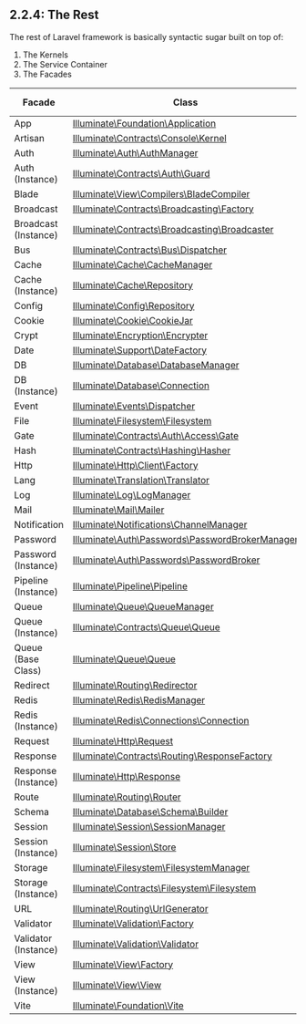 ## 2.2.4: The Rest

The rest of Laravel framework is basically syntactic sugar built on top of:

1. The Kernels
2. The Service Container
3. The Facades

<div class="overflow-auto">
<table>
<thead>
<tr>
<th>Facade</th>
<th>Class</th>
<th>Service Container Binding</th>
</tr>
</thead>
<tbody>
<tr>
<td>App</td>
<td><a href="https://laravel.com/api/10.x/Illuminate/Foundation/Application.html">Illuminate\Foundation\Application</a></td>
<td><code>app</code></td>
</tr>
<tr>
<td>Artisan</td>
<td><a href="https://laravel.com/api/10.x/Illuminate/Contracts/Console/Kernel.html">Illuminate\Contracts\Console\Kernel</a></td>
<td><code>artisan</code></td>
</tr>
<tr>
<td>Auth</td>
<td><a href="https://laravel.com/api/10.x/Illuminate/Auth/AuthManager.html">Illuminate\Auth\AuthManager</a></td>
<td><code>auth</code></td>
</tr>
<tr>
<td>Auth (Instance)</td>
<td><a href="https://laravel.com/api/10.x/Illuminate/Contracts/Auth/Guard.html">Illuminate\Contracts\Auth\Guard</a></td>
<td><code>auth.driver</code></td>
</tr>
<tr>
<td>Blade</td>
<td><a href="https://laravel.com/api/10.x/Illuminate/View/Compilers/BladeCompiler.html">Illuminate\View\Compilers\BladeCompiler</a></td>
<td><code>blade.compiler</code></td>
</tr>
<tr>
<td>Broadcast</td>
<td><a href="https://laravel.com/api/10.x/Illuminate/Contracts/Broadcasting/Factory.html">Illuminate\Contracts\Broadcasting\Factory</a></td>
<td>&nbsp;</td>
</tr>
<tr>
<td>Broadcast (Instance)</td>
<td><a href="https://laravel.com/api/10.x/Illuminate/Contracts/Broadcasting/Broadcaster.html">Illuminate\Contracts\Broadcasting\Broadcaster</a></td>
<td>&nbsp;</td>
</tr>
<tr>
<td>Bus</td>
<td><a href="https://laravel.com/api/10.x/Illuminate/Contracts/Bus/Dispatcher.html">Illuminate\Contracts\Bus\Dispatcher</a></td>
<td>&nbsp;</td>
</tr>
<tr>
<td>Cache</td>
<td><a href="https://laravel.com/api/10.x/Illuminate/Cache/CacheManager.html">Illuminate\Cache\CacheManager</a></td>
<td><code>cache</code></td>
</tr>
<tr>
<td>Cache (Instance)</td>
<td><a href="https://laravel.com/api/10.x/Illuminate/Cache/Repository.html">Illuminate\Cache\Repository</a></td>
<td><code>cache.store</code></td>
</tr>
<tr>
<td>Config</td>
<td><a href="https://laravel.com/api/10.x/Illuminate/Config/Repository.html">Illuminate\Config\Repository</a></td>
<td><code>config</code></td>
</tr>
<tr>
<td>Cookie</td>
<td><a href="https://laravel.com/api/10.x/Illuminate/Cookie/CookieJar.html">Illuminate\Cookie\CookieJar</a></td>
<td><code>cookie</code></td>
</tr>
<tr>
<td>Crypt</td>
<td><a href="https://laravel.com/api/10.x/Illuminate/Encryption/Encrypter.html">Illuminate\Encryption\Encrypter</a></td>
<td><code>encrypter</code></td>
</tr>
<tr>
<td>Date</td>
<td><a href="https://laravel.com/api/10.x/Illuminate/Support/DateFactory.html">Illuminate\Support\DateFactory</a></td>
<td><code>date</code></td>
</tr>
<tr>
<td>DB</td>
<td><a href="https://laravel.com/api/10.x/Illuminate/Database/DatabaseManager.html">Illuminate\Database\DatabaseManager</a></td>
<td><code>db</code></td>
</tr>
<tr>
<td>DB (Instance)</td>
<td><a href="https://laravel.com/api/10.x/Illuminate/Database/Connection.html">Illuminate\Database\Connection</a></td>
<td><code>db.connection</code></td>
</tr>
<tr>
<td>Event</td>
<td><a href="https://laravel.com/api/10.x/Illuminate/Events/Dispatcher.html">Illuminate\Events\Dispatcher</a></td>
<td><code>events</code></td>
</tr>
<tr>
<td>File</td>
<td><a href="https://laravel.com/api/10.x/Illuminate/Filesystem/Filesystem.html">Illuminate\Filesystem\Filesystem</a></td>
<td><code>files</code></td>
</tr>
<tr>
<td>Gate</td>
<td><a href="https://laravel.com/api/10.x/Illuminate/Contracts/Auth/Access/Gate.html">Illuminate\Contracts\Auth\Access\Gate</a></td>
<td>&nbsp;</td>
</tr>
<tr>
<td>Hash</td>
<td><a href="https://laravel.com/api/10.x/Illuminate/Contracts/Hashing/Hasher.html">Illuminate\Contracts\Hashing\Hasher</a></td>
<td><code>hash</code></td>
</tr>
<tr>
<td>Http</td>
<td><a href="https://laravel.com/api/10.x/Illuminate/Http/Client/Factory.html">Illuminate\Http\Client\Factory</a></td>
<td>&nbsp;</td>
</tr>
<tr>
<td>Lang</td>
<td><a href="https://laravel.com/api/10.x/Illuminate/Translation/Translator.html">Illuminate\Translation\Translator</a></td>
<td><code>translator</code></td>
</tr>
<tr>
<td>Log</td>
<td><a href="https://laravel.com/api/10.x/Illuminate/Log/LogManager.html">Illuminate\Log\LogManager</a></td>
<td><code>log</code></td>
</tr>
<tr>
<td>Mail</td>
<td><a href="https://laravel.com/api/10.x/Illuminate/Mail/Mailer.html">Illuminate\Mail\Mailer</a></td>
<td><code>mailer</code></td>
</tr>
<tr>
<td>Notification</td>
<td><a href="https://laravel.com/api/10.x/Illuminate/Notifications/ChannelManager.html">Illuminate\Notifications\ChannelManager</a></td>
<td>&nbsp;</td>
</tr>
<tr>
<td>Password</td>
<td><a href="https://laravel.com/api/10.x/Illuminate/Auth/Passwords/PasswordBrokerManager.html">Illuminate\Auth\Passwords\PasswordBrokerManager</a></td>
<td><code>auth.password</code></td>
</tr>
<tr>
<td>Password (Instance)</td>
<td><a href="https://laravel.com/api/10.x/Illuminate/Auth/Passwords/PasswordBroker.html">Illuminate\Auth\Passwords\PasswordBroker</a></td>
<td><code>auth.password.broker</code></td>
</tr>
<tr>
<td>Pipeline (Instance)</td>
<td><a href="https://laravel.com/api/10.x/Illuminate/Pipeline/Pipeline.html">Illuminate\Pipeline\Pipeline</a></td>
<td>&nbsp;</td>
</tr>
<tr>
<td>Queue</td>
<td><a href="https://laravel.com/api/10.x/Illuminate/Queue/QueueManager.html">Illuminate\Queue\QueueManager</a></td>
<td><code>queue</code></td>
</tr>
<tr>
<td>Queue (Instance)</td>
<td><a href="https://laravel.com/api/10.x/Illuminate/Contracts/Queue/Queue.html">Illuminate\Contracts\Queue\Queue</a></td>
<td><code>queue.connection</code></td>
</tr>
<tr>
<td>Queue (Base Class)</td>
<td><a href="https://laravel.com/api/10.x/Illuminate/Queue/Queue.html">Illuminate\Queue\Queue</a></td>
<td>&nbsp;</td>
</tr>
<tr>
<td>Redirect</td>
<td><a href="https://laravel.com/api/10.x/Illuminate/Routing/Redirector.html">Illuminate\Routing\Redirector</a></td>
<td><code>redirect</code></td>
</tr>
<tr>
<td>Redis</td>
<td><a href="https://laravel.com/api/10.x/Illuminate/Redis/RedisManager.html">Illuminate\Redis\RedisManager</a></td>
<td><code>redis</code></td>
</tr>
<tr>
<td>Redis (Instance)</td>
<td><a href="https://laravel.com/api/10.x/Illuminate/Redis/Connections/Connection.html">Illuminate\Redis\Connections\Connection</a></td>
<td><code>redis.connection</code></td>
</tr>
<tr>
<td>Request</td>
<td><a href="https://laravel.com/api/10.x/Illuminate/Http/Request.html">Illuminate\Http\Request</a></td>
<td><code>request</code></td>
</tr>
<tr>
<td>Response</td>
<td><a href="https://laravel.com/api/10.x/Illuminate/Contracts/Routing/ResponseFactory.html">Illuminate\Contracts\Routing\ResponseFactory</a></td>
<td>&nbsp;</td>
</tr>
<tr>
<td>Response (Instance)</td>
<td><a href="https://laravel.com/api/10.x/Illuminate/Http/Response.html">Illuminate\Http\Response</a></td>
<td>&nbsp;</td>
</tr>
<tr>
<td>Route</td>
<td><a href="https://laravel.com/api/10.x/Illuminate/Routing/Router.html">Illuminate\Routing\Router</a></td>
<td><code>router</code></td>
</tr>
<tr>
<td>Schema</td>
<td><a href="https://laravel.com/api/10.x/Illuminate/Database/Schema/Builder.html">Illuminate\Database\Schema\Builder</a></td>
<td>&nbsp;</td>
</tr>
<tr>
<td>Session</td>
<td><a href="https://laravel.com/api/10.x/Illuminate/Session/SessionManager.html">Illuminate\Session\SessionManager</a></td>
<td><code>session</code></td>
</tr>
<tr>
<td>Session (Instance)</td>
<td><a href="https://laravel.com/api/10.x/Illuminate/Session/Store.html">Illuminate\Session\Store</a></td>
<td><code>session.store</code></td>
</tr>
<tr>
<td>Storage</td>
<td><a href="https://laravel.com/api/10.x/Illuminate/Filesystem/FilesystemManager.html">Illuminate\Filesystem\FilesystemManager</a></td>
<td><code>filesystem</code></td>
</tr>
<tr>
<td>Storage (Instance)</td>
<td><a href="https://laravel.com/api/10.x/Illuminate/Contracts/Filesystem/Filesystem.html">Illuminate\Contracts\Filesystem\Filesystem</a></td>
<td><code>filesystem.disk</code></td>
</tr>
<tr>
<td>URL</td>
<td><a href="https://laravel.com/api/10.x/Illuminate/Routing/UrlGenerator.html">Illuminate\Routing\UrlGenerator</a></td>
<td><code>url</code></td>
</tr>
<tr>
<td>Validator</td>
<td><a href="https://laravel.com/api/10.x/Illuminate/Validation/Factory.html">Illuminate\Validation\Factory</a></td>
<td><code>validator</code></td>
</tr>
<tr>
<td>Validator (Instance)</td>
<td><a href="https://laravel.com/api/10.x/Illuminate/Validation/Validator.html">Illuminate\Validation\Validator</a></td>
<td>&nbsp;</td>
</tr>
<tr>
<td>View</td>
<td><a href="https://laravel.com/api/10.x/Illuminate/View/Factory.html">Illuminate\View\Factory</a></td>
<td><code>view</code></td>
</tr>
<tr>
<td>View (Instance)</td>
<td><a href="https://laravel.com/api/10.x/Illuminate/View/View.html">Illuminate\View\View</a></td>
<td>&nbsp;</td>
</tr>
<tr>
<td>Vite</td>
<td><a href="https://laravel.com/api/10.x/Illuminate/Foundation/Vite.html">Illuminate\Foundation\Vite</a></td>
<td>&nbsp;</td>
</tr>
</tbody>
</table>
</div>